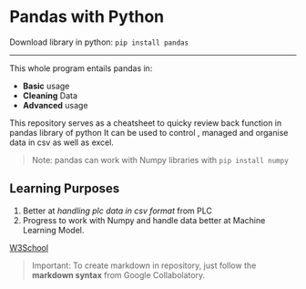 # Pandas with Python

 Download library in python: `pip install pandas`
 
---

This whole program entails pandas in:
* **Basic** usage
* **Cleaning** Data
* **Advanced** usage

This repository serves as a cheatsheet to quicky review back function in pandas library of python
It can be used to control , managed and organise data in csv as well as excel.

> Note: pandas can work with Numpy libraries with `pip install numpy`

Learning Purposes
---
1. Better at *handling plc data in csv format* from PLC 
2. Progress to work with Numpy and handle data better at Machine Learning Model.


[W3School](https://www.w3schools.com/python/pandas/pandas_dataframes.asp)


> Important: To create markdown in repository, just follow the **markdown syntax** from Google Collabolatory.
